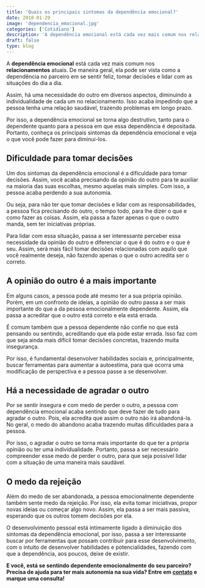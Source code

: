 ```yaml
---
title: 'Quais os principais sintomas da dependência emocional?'
date: 2018-01-29
image: 'dependencia_emocional.jpg'
categories: ['Cotidiano']
description: 'A dependência emocional está cada vez mais comum nos relacionamentos atuais. De maneira geral, ela pode ser vista como a dependência no parceiro em se...'
draft: false
type: blog
---
```


A **dependência emocional** está cada vez mais comum nos **relacionamentos** atuais. De maneira geral, ela pode ser vista como a dependência no parceiro em se sentir feliz, tomar decisões e lidar com as situações do dia a dia.

Assim, há uma necessidade do outro em diversos aspectos, diminuindo a individualidade de cada um no relacionamento. Isso acaba impedindo que a pessoa tenha uma relação saudável, trazendo problemas em longo prazo.

Por isso, a dependência emocional se torna algo destrutivo, tanto para o dependente quanto para a pessoa em que essa dependência é depositada. Portanto, conheça os principais sintomas da dependência emocional e veja o que você pode fazer para diminui-los.

## **Dificuldade para tomar decisões**

Um dos sintomas da dependência emocional é a dificuldade para tomar decisões. Assim, você acaba precisando da opinião do outro para te auxiliar na maioria das suas escolhas, mesmo aquelas mais simples. Com isso, a pessoa acaba perdendo a sua autonomia.

Ou seja, para não ter que tomar decisões e lidar com as responsabilidades, a pessoa fica precisando do outro, o tempo todo, para lhe dizer o que e como fazer as coisas. Assim, ela passa a fazer apenas o que o outro manda, sem ter iniciativas próprias.

Para lidar com essa situação, passa a ser interessante perceber essa necessidade da opinião do outro e diferenciar o que é do outro e o que é seu. Assim, será mais fácil tomar decisões relacionadas com aquilo que você realmente deseja, não fazendo apenas o que o outro acredita ser o correto.

## **A opinião do outro é a mais importante**

Em alguns casos, a pessoa pode até mesmo ter a sua própria opinião. Porém, em um confronto de ideias, a opinião do outro passa a ser mais importante do que a da pessoa emocionalmente dependente. Assim, ela passa a acreditar que o outro está correto e ela está errada.

É comum também que a pessoa dependente não confie no que está pensando ou sentindo, acreditando que ela pode estar errada. Isso faz com que seja ainda mais difícil tomar decisões concretas, trazendo muita insegurança.

Por isso, é fundamental desenvolver habilidades sociais e, principalmente, buscar ferramentas para aumentar a autoestima, para que ocorra uma modificação de perspectiva e a pessoa passe a se desenvolver.

## **Há a necessidade de agradar o outro**

Por se sentir insegura e com medo de perder o outro, a pessoa com dependência emocional acaba sentindo que deve fazer de tudo para agradar o outro. Pois, ela acredita que assim o outro não irá abandoná-la. No geral, o medo do abandono acaba trazendo muitas dificuldades para a pessoa.

Por isso, o agradar o outro se torna mais importante do que ter a própria opinião ou ter uma individualidade. Portanto, passa a ser necessário compreender esse medo de perder o outro, para que seja possível lidar com a situação de uma maneira mais saudável.

## **O medo da rejeição**

Além do medo de ser abandonada, a pessoa emocionalmente dependente também sente medo da rejeição. Por isso, ela evita tomar iniciativas, propor novas ideias ou começar algo novo. Assim, ela passa a ser mais passiva, esperando que os outros tomem decisões por ela.

O desenvolvimento pessoal está intimamente ligado à diminuição dos sintomas da dependência emocional, por isso, passa a ser interessante buscar por ferramentas que possam contribuir para esse desenvolvimento, com o intuito de desenvolver habilidades e potencialidades, fazendo com que a dependência, aos poucos, deixe de existir.

**E você, está se sentindo dependente emocionalmente do seu parceiro? Precisa de ajuda para ter mais autonomia na sua vida? Entre em [contato](/contato/) e marque uma consulta!**
